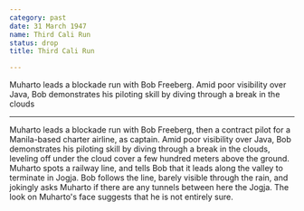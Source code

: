 ```yaml
---
category: past
date: 31 March 1947
name: Third Cali Run
status: drop
title: Third Cali Run

---
```

Muharto leads a blockade run with Bob Freeberg. Amid poor visibility over Java, Bob demonstrates his piloting skill by diving through a break in the clouds

------

Muharto leads a blockade run with Bob Freeberg, then a
contract pilot for a Manila-based charter airline, as captain. Amid poor
visibility over Java, Bob demonstrates his piloting skill by diving
through a break in the clouds, leveling off under the cloud cover a few
hundred meters above the ground. Muharto spots a railway line, and tells
Bob that it leads along the valley to terminate in Jogja. Bob follows
the line, barely visible through the rain, and jokingly asks Muharto if
there are any tunnels between here the Jogja. The look on Muharto's face
suggests that he is not entirely sure. 

